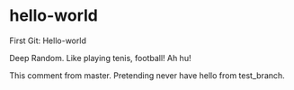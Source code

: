 # hello-world
First Git: Hello-world

Deep Random. Like playing tenis, football! Ah hu!

This comment from master. 
Pretending never have hello from test_branch.
